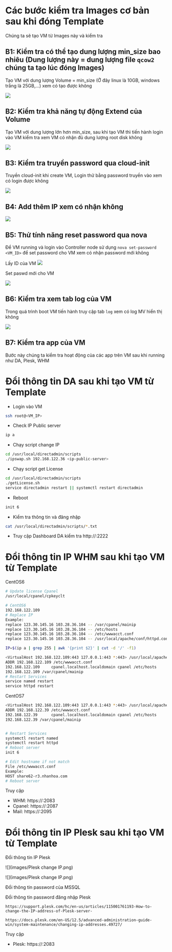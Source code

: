 # Các bước kiểm tra Images cơ bản sau khi đóng Template

Chúng ta sẽ tạo VM từ Images này và kiểm tra 

## B1: Kiểm tra có thể tạo dung lượng min_size bao nhiêu (Dung lượng này = dung lượng file `qcow2` chúng ta tạo lúc đóng Images)

Tạo VM với dung lượng Volume = min_size (Ở đây linux là 10GB, windows trắng là 25GB,...) xem có tạo được không 

![](../images/check_images/vol1.png)

## B2: Kiểm tra khả năng tự động Extend của Volume 

Tạo VM với dung lượng lớn hơn min_size, sau khi tạo VM thì tiến hành login vào VM kiểm tra xem VM có nhận đủ dung lượng root disk không 

![](../images/check_images/vol2.png)

## B3: Kiểm tra truyền password qua cloud-init 

Truyền cloud-init khi create VM, Login thử bằng password truyền vào xem có login được không 

![](../images/check_images/cloud-init.png)

## B4: Add thêm IP xem có nhận không 

![](../images/check_images/addip.png)

## B5: Thử tính năng reset password qua nova

Để VM running và login vào Controller node sử dụng `nova set-password <VM_ID>` để set password cho VM xem có nhận password mới không 

Lấy ID của VM 
![](../images/check_images/id.png)

Set paswd mới cho VM 

![](../images/check_images/setpasswd.png)

## B6: Kiểm tra xem tab log của VM 

Trong quá trình boot VM tiến hành truy cập tab `log` xem có log MV hiển thị không 

![](../images/check_images/log.png)

## B7: Kiểm tra app của VM 

Bước này chúng ta kiểm tra hoạt động của các app trên VM sau khi running như DA, Plesk, WHM

# Đổi thông tin DA sau khi tạo VM từ Template

- Login vào VM 
```sh 
ssh root@<VM_IP>
```

- Check IP Public server 
```sh 
ip a
```

- Chạy script change IP 
```sh 
cd /usr/local/directadmin/scripts
./ipswap.sh 192.168.122.36 <ip-public-server>
```

- Chạy script get License
```sh 
cd /usr/local/directadmin/scripts
./getLicense.sh
service directadmin restart || systemctl restart directadmin
```

- Reboot
```sh 
init 6 
```

- Kiểm tra thông tin và đăng nhập 
```sh 
cat /usr/local/directadmin/scripts/*.txt
```

- Truy cập Dashboard DA kiểm tra 
http://<ip-public-server>:2222

# Đổi thông tin IP WHM sau khi tạo VM từ Template

CentOS6
``` sh
# Update license Cpanel
/usr/local/cpanel/cpkeyclt

# CentOS6
192.168.122.109
# Replace IP
Example: 
replace 123.30.145.16 103.28.36.104 -- /var/cpanel/mainip 
replace 123.30.145.16 103.28.36.104 -- /etc/hosts
replace 123.30.145.16 103.28.36.104 -- /etc/wwwacct.conf
replace 123.30.145.16 103.28.36.104 -- /usr/local/apache/conf/httpd.conf

IP=$(ip a | grep 255 | awk '{print $2}' | cut -d '/' -f1)

<VirtualHost 192.168.122.109:443 127.0.0.1:443 *:443> /usr/local/apache/conf/httpd.conf
ADDR 192.168.122.109 /etc/wwwacct.conf
192.168.122.109		cpanel.localhost.localdomain cpanel /etc/hosts
192.168.122.109 /var/cpanel/mainip
# Restart Services
service named restart
service httpd restart
```

CentOS7 
```sh
<VirtualHost 192.168.122.109:443 127.0.0.1:443 *:443> /usr/local/apache/conf/httpd.conf
ADDR 192.168.122.39 /etc/wwwacct.conf
192.168.122.39		cpanel.localhost.localdomain cpanel /etc/hosts
192.168.122.39 /var/cpanel/mainip


# Restart Services
systemctl restart named
systemctl restart httpd
# Reboot server
init 6 

# Edit hostname if not match
File /etc/wwwacct.conf
Example:
HOST share62-r3.nhanhoa.com
# Reboot server
```

Truy cập 
- WHM: https://<ip-public-server>:2083
- Cpanel: https://<ip-public-server>:2087
- Mail: https://<ip-public-server>:2095

# Đổi thông tin IP Plesk sau khi tạo VM từ Template

Đổi thông tin IP Plesk

![](images/Plesk change IP.png)

![](images/Plesk change IP.png)

Đổi thông tin password của MSSQL



Đổi thông tin password đăng nhập Plesk

```
https://support.plesk.com/hc/en-us/articles/115001761193-How-to-change-the-IP-address-of-Plesk-server-

https://docs.plesk.com/en-US/12.5/advanced-administration-guide-win/system-maintenance/changing-ip-addresses.49727/
```

Truy cập 
- Plesk: https://<ip-public-server>:2083

